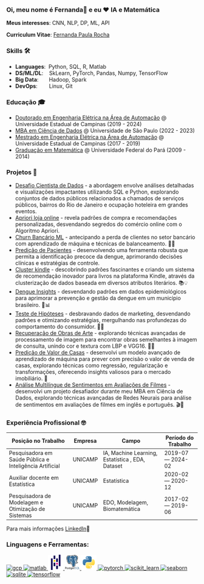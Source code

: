 ### Oi, meu nome é Fernanda👋 e eu ❤️ IA e Matemática

**Meus interesses**: CNN, NLP, DP, ML, API

**Curriculum Vitae**: [Fernanda Paula Rocha](https://github.com/rocha-fernanda/rocha-fernanda/blob/main/Curriculo_FernandaRocha.pdf)

<!-- 

**Curriculum Vitae**: [Curriculo_FernandaRocha.pdf](https://github.com/rocha-fernanda/rocha-fernanda/blob/main/Curriculo_FernandaRocha.pdf)
-->

### Skills 🛠️
- **Languages**:&nbsp;                         Python, SQL, R, Matlab
- **DS/ML/DL**:  &nbsp;&nbsp;                  SkLearn, PyTorch, Pandas, Numpy, TensorFlow
- **Big Data**: &nbsp;&nbsp;&nbsp;&nbsp;&nbsp; Hadoop, Spark
- **DevOps**:    &nbsp;&nbsp;&nbsp;&nbsp;      Linux, Git

### Educação 🎓
- [Doutorado em Engenharia Elétrica na Área de Automação](https://www.fee.unicamp.br/) @ Universidade Estadual de Campinas (2019 - 2024)
- [MBA em Ciência de Dados](https://cemeai.icmc.usp.br/MBA/) @ Universidade de São Paulo (2022 - 2023)
- [Mestrado em Engenharia Elétrica na Área de Automação](https://www.fee.unicamp.br/) @ Universidade Estadual de Campinas (2017 - 2019)
- [Graduação em Matemática](https://ufpa.br/) @ Universidade Federal do Pará (2009 - 2014)

### Projetos 🐾
- [Desafio Cientista de Dados](https://github.com/rocha-fernanda/emd-desafio-junior-data-scientist.git) - a abordagem envolve análises detalhadas e visualizações impactantes utilizando SQL e Python, explorando conjuntos de dados públicos relacionados a chamados de serviços públicos, bairros do Rio de Janeiro e ocupação hoteleira em grandes eventos.
- [Apriori loja online](https://github.com/rocha-fernanda/Apriori_OnlineRetail.git) - revela padrões de compra e recomendações personalizadas, desvendando segredos do comércio online com o Algoritmo Apriori.
- [Churn Bancário ML](https://github.com/rocha-fernanda/ClassificationBalancing_churn.git) - antecipando a perda de clientes no setor bancário com aprendizado de máquina e técnicas de balanceamento. 🤖💼
- [Predição de Pacientes](https://github.com/rocha-fernanda/Classification_patient_dengue.git) - desenvolvendo uma ferramenta robusta que permita a identificação precoce da dengue, aprimorando decisões clínicas e estratégias de controle.
- [Cluster kindle](https://github.com/rocha-fernanda/ClusterRecommender_Kindle.git) - descobrindo padrões fascinantes e criando um sistema de recomendação inovador para livros na plataforma Kindle, através da clusterização de dados baseada em diversos atributos literários. 📚💡
- [Dengue Insights](https://github.com/rocha-fernanda/DataAnalysis_PatientDengue.git) - desvendando padrões em dados epidemiológicos para aprimorar a prevenção e gestão da dengue em um município brasileiro. 🦟📊
- [Teste de Hipóteses](https://github.com/rocha-fernanda/HypothesisTest_Marketing.git) - desbravando dados de marketing, desvendando padrões e otimizando estratégias, mergulhando nas profundezas do comportamento do consumidor. 🚀💡
- [ Recuperação de Obras de Arte](https://github.com/rocha-fernanda/LBP_VGG16_ImageRecup.git) - explorando técnicas avançadas de processamento de imagem para encontrar obras semelhantes à imagem de consulta, unindo cor e textura com LBP e VGG16. 🚀💡
- [Predição de Valor de Casas](https://github.com/rocha-fernanda/ModelsRegression_PredictingHouse.git) - desenvolvi um modelo avançado de aprendizado de máquina para prever com precisão o valor de venda de casas, explorando técnicas como regressão, regularização e transformações, oferecendo insights valiosos para o mercado imobiliário. 🏡
- [Análise Multilíngue de Sentimentos em Avaliações de Filmes](https://github.com/rocha-fernanda/NeuralNetworks_NLP_IMDB.git) - desenvolvi um projeto desafiador durante meu MBA em Ciência de Dados, explorando técnicas avançadas de Redes Neurais para análise de sentimentos em avaliações de filmes em inglês e português. 🎬🤖





### Experiência Profissional 🤓
| Posição no Trabalho           | Empresa         | Campo                         | Período do Trabalho     |
| ---------------------- | --------------- | ----------------------------- | ----------------- |
| Pesquisadora em Saúde Pública e Inteligência Artificial | UNICAMP |IA, Machine Learning, Estatística , EDA, Dataset  | 2019-07 — 2024-02  |
| Auxiliar docente em Estatística         | UNICAMP     |Estatística  | 2020-02 — 2020-12 |
| Pesquisadora de Modelagem e Otimização de Sistemas          |  UNICAMP    | EDO, Modelagem, Biomatemática         | 2017-02 — 2019-06 |



Para mais informações [LinkedIn](https://www.linkedin.com/in/fernanda-paula-rocha-20687122a/)🚀


<h3 align="left">Linguagens e Ferramentas:</h3>
<p align="left"> <a href="https://cloud.google.com" target="_blank" rel="noreferrer"> <img src="https://www.vectorlogo.zone/logos/google_cloud/google_cloud-icon.svg" alt="gcp" width="40" height="40"/> </a> <a href="https://www.mathworks.com/" target="_blank" rel="noreferrer"> <img src="https://upload.wikimedia.org/wikipedia/commons/2/21/Matlab_Logo.png" alt="matlab" width="40" height="40"/> </a> <a href="https://pandas.pydata.org/" target="_blank" rel="noreferrer"> <img src="https://raw.githubusercontent.com/devicons/devicon/2ae2a900d2f041da66e950e4d48052658d850630/icons/pandas/pandas-original.svg" alt="pandas" width="40" height="40"/> </a> <a href="https://www.postgresql.org" target="_blank" rel="noreferrer"> <img src="https://raw.githubusercontent.com/devicons/devicon/master/icons/postgresql/postgresql-original-wordmark.svg" alt="postgresql" width="40" height="40"/> </a> <a href="https://www.python.org" target="_blank" rel="noreferrer"> <img src="https://raw.githubusercontent.com/devicons/devicon/master/icons/python/python-original.svg" alt="python" width="40" height="40"/> </a> <a href="https://pytorch.org/" target="_blank" rel="noreferrer"> <img src="https://www.vectorlogo.zone/logos/pytorch/pytorch-icon.svg" alt="pytorch" width="40" height="40"/> </a> <a href="https://scikit-learn.org/" target="_blank" rel="noreferrer"> <img src="https://upload.wikimedia.org/wikipedia/commons/0/05/Scikit_learn_logo_small.svg" alt="scikit_learn" width="40" height="40"/> </a> <a href="https://seaborn.pydata.org/" target="_blank" rel="noreferrer"> <img src="https://seaborn.pydata.org/_images/logo-mark-lightbg.svg" alt="seaborn" width="40" height="40"/> </a> <a href="https://www.sqlite.org/" target="_blank" rel="noreferrer"> <img src="https://www.vectorlogo.zone/logos/sqlite/sqlite-icon.svg" alt="sqlite" width="40" height="40"/> </a> <a href="https://www.tensorflow.org" target="_blank" rel="noreferrer"> <img src="https://www.vectorlogo.zone/logos/tensorflow/tensorflow-icon.svg" alt="tensorflow" width="40" height="40"/> </a> </p>
